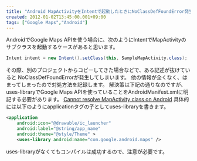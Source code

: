 ```yaml
---
title: "Android MapActivityをIntentで起動したときにNoClassDefFoundError発生"
created: 2012-01-02T13:45:00.001+09:00
tags: ["Google Maps","Android"]
---
```

AndroidでGoogle Maps APIを使う場合に、次のようにIntentでMapActivityのサブクラスを起動するケースがあると思います。
<!--more-->
```java
Intent intent = new Intent().setClass(this, SampleMapActivity.class);
```

その際、別のプロジェクトからコピーしてきた場合などで、ある記述が抜けていると NoClassDefFoundErrorが発生してしまいます。 他の情報が全くなく、はまってしまったので対処方法を記録します。
解決策は下記の通りなのですが、uses-libraryでGoogle Maps APIを使っていることをAndroidManifest.xmlに明記する必要があります。
[Cannot resolve MapActivity class on Android](http://stackoverflow.com/questions/3621163/cannot-resolve-mapactivity-class-on-android)
具体的には以下のようにapplicationタグの子としてuses-libraryを書きます。

```xml
<application
    android:icon="@drawable/ic_launcher"
    android:label="@string/app_name"
    android:theme="@style/Theme" >
    <uses-library android:name="com.google.android.maps" />
```

uses-libraryがなくてもコンパイルは成功するので、注意が必要です。
